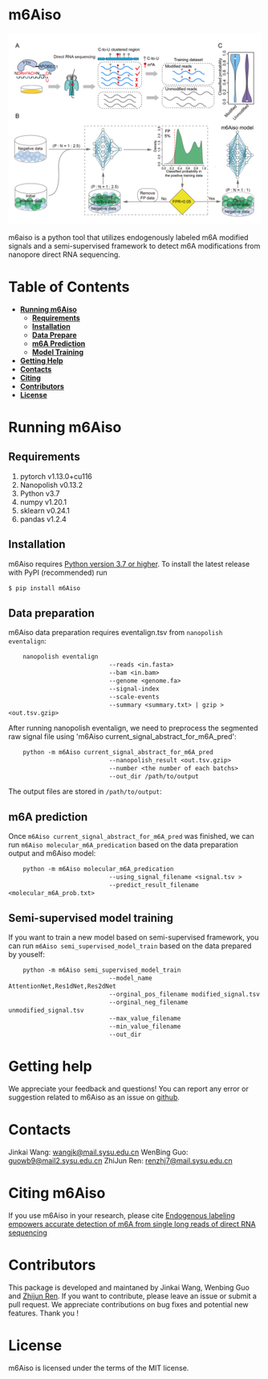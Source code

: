 # m6Aiso
![alt text](./figure/Train.png)

m6aiso is a python tool that utilizes endogenously labeled m6A modified signals and a semi-supervised framework to detect m6A modifications from nanopore direct RNA sequencing.

# Table of Contents
- **[Running m6Aiso](#running-m6aiso)**<br>
    - **[Requirements](#requirement)**<br>
    - **[Installation](#installation)**<br>
    - **[Data Prepare](#data-prepare)**<br>
    - **[m6A Prediction](#m6A-prediction)**<br>
    - **[Model Training](#semi-supervised-model-training)**<br>
- **[Getting Help](#getting-help)**<br>
- **[Contacts](#contacts)**<br>
- **[Citing](#citing-m6aiso)**<br>
- **[Contributors](#contributors)**<br>
- **[License](#license)**<br>

# Running m6Aiso

## Requirements

1. pytorch v1.13.0+cu116
2. Nanopolish v0.13.2
3. Python v3.7
4. numpy v1.20.1
5. sklearn v0.24.1
6. pandas v1.2.4

## Installation
m6Aiso requires [Python version 3.7 or higher](https://www.python.org). To install the latest release with PyPI (recommended) run

```sh
$ pip install m6Aiso
```

## Data preparation

m6Aiso data preparation requires eventalign.tsv from ``nanopolish eventalign``:
```
    nanopolish eventalign 
                            --reads <in.fasta> 
                            --bam <in.bam> 
                            --genome <genome.fa> 
                            --signal-index
                            --scale-events 
                            --summary <summary.txt> | gzip > <out.tsv.gzip>
```

After running nanopolish eventalign, we need to preprocess the segmented raw signal file using 'm6Aiso current_signal_abstract_for_m6A_pred':

```
    python -m m6Aiso current_signal_abstract_for_m6A_pred 
                            --nanopolish_result <out.tsv.gzip>
                            --number <the number of each batchs>
                            --out_dir /path/to/output
```

The output files are stored in ``/path/to/output``:


## m6A prediction

Once `m6Aiso current_signal_abstract_for_m6A_pred` was finished, we can run `m6Aiso molecular_m6A_predication` based on the data preparation output and m6Aiso model:

```
    python -m m6Aiso molecular_m6A_predication 
                            --using_signal_filename <signal.tsv >
                            --predict_result_filename <molecular_m6A_prob.txt>
```

## Semi-supervised model training

If you want to train a new model based on semi-supervised framework, you can run `m6Aiso semi_supervised_model_train` based on the data prepared by youself:
```
    python -m m6Aiso semi_supervised_model_train
                            --model_name AttentionNet,Res1dNet,Res2dNet
                            --orginal_pos_filename modified_signal.tsv
                            --orginal_neg_filename unmodified_signal.tsv
                            --max_value_filename 
                            --min_value_filename
                            --out_dir
```

# Getting help

We appreciate your feedback and questions! You can report any error or suggestion related to m6Aiso as an issue on [github](https://github.com/Jinkai-Wang-Lab-epitranscriptomics/m6Aiso/issues).

# Contacts

Jinkai Wang: wangjk@mail.sysu.edu.cn
WenBing Guo: guowb9@mail2.sysu.edu.cn
ZhiJun Ren: renzhj7@mail.sysu.edu.cn

# Citing m6Aiso

If you use m6Aiso in your research, please cite
[Endogenous labeling empowers accurate detection of m6A from single long reads of direct RNA sequencing](XXXX)


# Contributors

This package is developed and maintaned by Jinkai Wang, Wenbing Guo and [Zhijun Ren](https://github.com/ZJRen9). If you want to contribute, please leave an issue or submit a pull request. We appreciate contributions on bug fixes and potential new features. Thank you !

# License
m6Aiso is licensed under the terms of the MIT license.